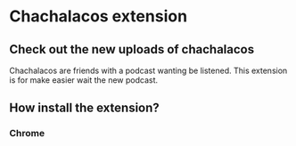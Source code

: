 # Chachalacos extension
## Check out the new uploads of chachalacos
<p>
Chachalacos are friends with a podcast wanting be listened. This extension is for make easier wait the new podcast. 
</p>

## How install the extension?
### Chrome
